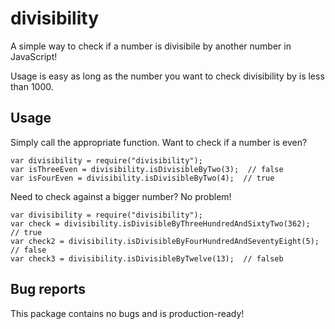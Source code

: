# divisibility

A simple way to check if a number is divisibile by another number in JavaScript!

Usage is easy as long as the number you want to check divisibility by is less than 1000.

## Usage

Simply call the appropriate function. Want to check if a number is even?

    var divisibility = require("divisibility");
    var isThreeEven = divisibility.isDivisibleByTwo(3);  // false
    var isFourEven = divisibility.isDivisibleByTwo(4);  // true

Need to check against a bigger number? No problem!

    var divisibility = require("divisibility");
    var check = divisibility.isDivisibleByThreeHundredAndSixtyTwo(362);  // true
    var check2 = divisibility.isDivisibleByFourHundredAndSeventyEight(5);  // false
    var check3 = divisibility.isDivisibleByTwelve(13);  // falseb

## Bug reports

This package contains no bugs and is production-ready!
